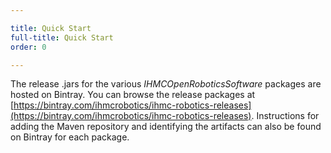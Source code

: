 ```yaml
---

title: Quick Start
full-title: Quick Start
order: 0

---
```


The release .jars for the various *IHMCOpenRoboticsSoftware* packages are hosted on Bintray. You can browse the release packages at [https://bintray.com/ihmcrobotics/ihmc-robotics-releases](https://bintray.com/ihmcrobotics/ihmc-robotics-releases). Instructions for adding the Maven repository and identifying the artifacts can also be found on Bintray for each package.
